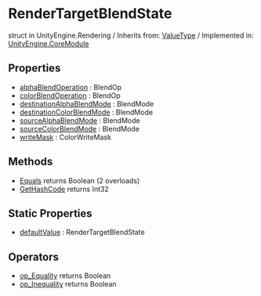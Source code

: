 # RenderTargetBlendState
struct in UnityEngine.Rendering
 / Inherits from: <a href="https://docs.unity3d.com/6000.0/Documentation/ScriptReference/ValueType.html" target="_blank">ValueType</a> / Implemented in: <a href="https://docs.unity3d.com/6000.0/Documentation/ScriptReference/UnityEngine.CoreModule.html" target="_blank">UnityEngine.CoreModule</a>
## Properties
- <a href="https://docs.unity3d.com/6000.0/Documentation/ScriptReference/RenderTargetBlendState-alphaBlendOperation.html" target="_blank">alphaBlendOperation</a> : BlendOp
- <a href="https://docs.unity3d.com/6000.0/Documentation/ScriptReference/RenderTargetBlendState-colorBlendOperation.html" target="_blank">colorBlendOperation</a> : BlendOp
- <a href="https://docs.unity3d.com/6000.0/Documentation/ScriptReference/RenderTargetBlendState-destinationAlphaBlendMode.html" target="_blank">destinationAlphaBlendMode</a> : BlendMode
- <a href="https://docs.unity3d.com/6000.0/Documentation/ScriptReference/RenderTargetBlendState-destinationColorBlendMode.html" target="_blank">destinationColorBlendMode</a> : BlendMode
- <a href="https://docs.unity3d.com/6000.0/Documentation/ScriptReference/RenderTargetBlendState-sourceAlphaBlendMode.html" target="_blank">sourceAlphaBlendMode</a> : BlendMode
- <a href="https://docs.unity3d.com/6000.0/Documentation/ScriptReference/RenderTargetBlendState-sourceColorBlendMode.html" target="_blank">sourceColorBlendMode</a> : BlendMode
- <a href="https://docs.unity3d.com/6000.0/Documentation/ScriptReference/RenderTargetBlendState-writeMask.html" target="_blank">writeMask</a> : ColorWriteMask
## Methods
- <a href="https://docs.unity3d.com/6000.0/Documentation/ScriptReference/RenderTargetBlendState.Equals.html" target="_blank">Equals</a> returns Boolean (2 overloads)
- <a href="https://docs.unity3d.com/6000.0/Documentation/ScriptReference/RenderTargetBlendState.GetHashCode.html" target="_blank">GetHashCode</a> returns Int32
## Static Properties
- <a href="https://docs.unity3d.com/6000.0/Documentation/ScriptReference/RenderTargetBlendState-defaultValue.html" target="_blank">defaultValue</a> : RenderTargetBlendState
## Operators
- <a href="https://docs.unity3d.com/6000.0/Documentation/ScriptReference/RenderTargetBlendState.op_Equality.html" target="_blank">op_Equality</a> returns Boolean
- <a href="https://docs.unity3d.com/6000.0/Documentation/ScriptReference/RenderTargetBlendState.op_Inequality.html" target="_blank">op_Inequality</a> returns Boolean
